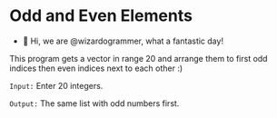 # Odd and Even Elements
- 👋 Hi, we are @wizardogrammer, what a fantastic day!

This program gets a vector in range 20 and arrange them to first odd indices then even indices next to each other :)

`Input:` Enter 20 integers.

`Output:` The same list with odd numbers first.

